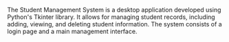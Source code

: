 The Student Management System is a desktop application developed using Python's Tkinter library. It allows for managing student records, including adding, viewing, and deleting student information. The system consists of a login page and a main management interface.
